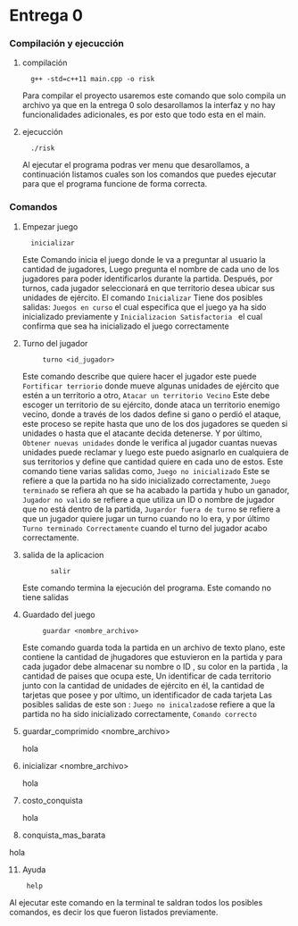 # Entrega 0

### Compilación y ejecucción
   
1. compilación

         g++ -std=c++11 main.cpp -o risk

   Para compilar el proyecto usaremos este comando que solo compila un archivo ya que en la entrega 0 solo desarollamos la interfaz y no hay funcionalidades adicionales, es por esto que todo esta en el main.
   
3. ejecucción

         ./risk

   Al ejecutar el programa podras ver menu que desarollamos, a continuación listamos cuales son los comandos que puedes ejecutar para que el programa funcione de forma correcta.

### Comandos

1. Empezar juego

         inicializar

   Este Comando inicia el juego donde le va a preguntar al usuario la cantidad de jugadores, Luego pregunta el nombre de cada uno de los jugadores para poder identificarlos durante la partida. Después, por turnos, cada jugador seleccionará en que territorio desea ubicar sus unidades de ejército. El comando `Inicializar`  Tiene dos posibles salidas: `Juegos en curso` el cual especifica que el juego ya ha sido inicializado previamente y `Inicializacion Satisfactoria ` el cual confirma que sea ha inicializado el juego correctamente
   
2. Turno del jugador

            turno <id_jugador>

     Este comando describe que quiere hacer el jugador este puede `Fortificar terriorio` donde mueve algunas unidades de ejército que estén a un territorio a otro, `Atacar un territorio Vecino` Este debe escoger un territorio de su ejército, donde ataca un territorio enemigo vecino, donde a través de los dados define si gano o perdió el ataque, este proceso se repite hasta que uno de los dos jugadores se queden si unidades  o hasta que el atacante decida detenerse. Y  por último, `Obtener nuevas unidades` donde le verifica al jugador cuantas nuevas unidades puede reclamar y luego este puedo asignarlo en cualquiera de sus territorios y define que cantidad quiere en cada uno de estos. Este comando tiene varias salidas como, `Juego no inicializado` Este se refiere a que la partida no ha sido inicializado correctamente, `Juego terminado` se refiera ah que se ha acabado la partida y hubo un ganador, `Jugador no valido` se refiere a que utiliza un ID o nombre de jugador que no está dentro de la partida, `Jugardor fuera de turno` se refiere a que un jugador quiere jugar un turno cuando no lo era, y por último `Turno terminado Correctamente` cuando el turno del jugador acabo correctamente.

4. salida de la aplicacion

              salir

      Este comando termina la ejecución del programa. Este comando no tiene salidas


6. Guardado del juego

            guardar <nombre_archivo>

      Este comando guarda toda la partida en un archivo de texto plano, este contiene la cantidad de jhugadores que estuvieron en la partida y para cada jugador debe almacenar su nombre o ID , su color en la partida , la cantidad de paises que ocupa este, Un identificar de cada territorio junto con la cantidad de unidades de ejército en él, la cantidad de tarjetas que posee  y por ultimo, un identificador de cada tarjeta Las posibles salidas de este son : `Juego no inicalzado`se refiere a que la partida no ha sido inicializado correctamente, `Comando correcto`

7. guardar_comprimido <nombre_archivo>

   hola

8. inicializar <nombre_archivo>

   hola

9. costo_conquista <territorio>

   hola

10. conquista_mas_barata

   hola

11. Ayuda

         help
   
   Al ejecutar este comando en la terminal te saldran todos los posibles comandos, es decir los que fueron listados previamente.
